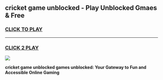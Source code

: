 
## cricket game unblocked - Play Unblocked Gmaes & Free
<h3>
<a href="https://news.freeplayer.one?title=cricket_game_unblocked&ref=23F">CLICK TO PLAY</a></h3>
<hr>

<h3>
<a href="https://news.freeplayer.one?title=cricket_game_unblocked&ref=23F">CLICK 2 PLAY</a>
  
</h3>

<a href="https://news.freeplayer.one?title=cricket_game_unblocked&ref=23F/"><img src="https://clearcache.store/games.png"></a>


**cricket game unblocked games unblocked: Your Gateway to Fun and Accessible Online Gaming**
